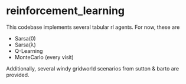 # reinforcement_learning

This codebase implements several tabular rl agents. For now, these are

* Sarsa(0)
* Sarsa(λ)
* Q-Learning  
* MonteCarlo  (every visit)

Additionally, several windy gridworld scenarios from sutton & barto are provided.
